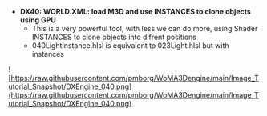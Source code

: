 - <b>DX40: WORLD.XML: load M3D and use INSTANCES to clone objects using GPU</b><br> 
	- This is a very powerful tool, with less we can do more, using Shader INSTANCES to clone objects into difrent positions
	- 040LightInstance.hlsl is equivalent to 023Light.hlsl but with instances
	
![https://raw.githubusercontent.com/pmborg/WoMA3Dengine/main/Image_Tutorial_Snapshot/DXEngine_040.png](https://raw.githubusercontent.com/pmborg/WoMA3Dengine/main/Image_Tutorial_Snapshot/DXEngine_040.png)	